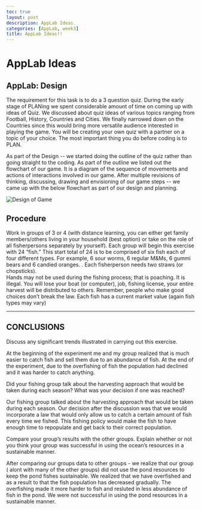 ```yaml
---
toc: true
layout: post
description: AppLab Ideas.
categories: [AppLab, week3]
title: AppLab Ideas!!
---
```

# AppLab Ideas

## AppLab:  Design 

The requirement for this task is to do a  3 question quiz. During the early stage of PLANing we spent considerable amount of time on coming up with ideas of Quiz. We discussed about quiz ideas of various topics ranging from Football, History, Countries and Cities. We finally narrowed down on the Countries since this would bring more versatile audience interested in playing the game.  You will be creating your own quiz with a partner on a topic of your choice. The most important thing you do before coding is to PLAN. 

As part of the Design -- we started doing the outline of the quiz rather than going straight to the coding. As part of the outline we listed out the flowchart of our game. It is a diagram of the sequence of movements and actions of interactions involved in our game. After multiple revisions of thinking, discussing, drawing and envisioning of our game steps -- we came up with the below flowchart as part of our design and planning. 

![Design of Game]({{site.baseurl}}/images/quiz_design.jpg)


## Procedure

Work in groups of 3 or 4 (with distance learning, you can either get family members/others living in your household (best option) or take on the role of all fisherpersons separately by yourself).
Each group will begin this exercise with 24 “fish.”  This start total of 24 is to be comprised of six fish each of four different types.  For example, 6 sour worms, 6 regular M&Ms, 6 gummi bears and 6 candied oranges.  .
Each fisherperson needs two straws (or chopsticks).  
Hands may not be used during the fishing process; that is poaching.  It is illegal.  You will lose your boat (or computer), job, fishing license, your entire harvest will be distributed to others.  Remember, people who make good choices don’t break the law.
Each fish has a current market value (again fish types may vary)

---

## CONCLUSIONS

Discuss any significant trends illustrated in carrying out this exercise.

At the beginning of the experiment me and my group realized that is much easier to catch fish and sell them due to an abundance of fish. At the end of the experiment, due to the overfishing of fish the population had declined and it was harder to catch anything.


Did your fishing group talk about the harvesting approach that would be taken during each season?  What was your decision if one was reached?

Our fishing group talked about the harvesting approach that would be taken during each season. Our decision after the discussion was that we would incorporate a law that would only allow us to catch a certain amount of fish every time we fished. This fishing policy would make the fish to have enough time to repopulate and get back to their correct population.


Compare your group’s results with the other groups.  Explain whether or not you think your group was successful in using the ocean’s resources in a sustainable manner.


After comparing our groups data to other groups - we realize that our group ( alont with many of the other groups) did not use the pond resources to keep the pond fishes sustainable. We realized that we have overfished and as a result to that the fish population has decreased gradually. The overfishing made it more harder to fish and resluted in less abundance of fish in the pond. We were not successful in using the pond resources in a sustainable manner.
